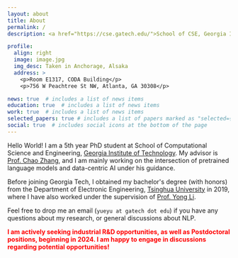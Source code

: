 ```yaml
---
layout: about
title: About
permalink: /
description: <a href="https://cse.gatech.edu/">School of CSE, Georgia Institute of Technology</a>

profile:
  align: right
  image: image.jpg
  img_desc: Taken in Anchorage, Alsaka
  address: >
    <p>Room E1317, CODA Building</p>
    <p>756 W Peachtree St NW, Atlanta, GA 30308</p>

news: true  # includes a list of news items
education: true  # includes a list of news items
work: true  # includes a list of news items
selected_papers: true # includes a list of papers marked as "selected={true}"
social: true  # includes social icons at the bottom of the page
---
```

Hello World! I am a 5th year PhD student at School of Computational Science and Engineering, [Georgia Institute of Technology](https://gatech.edu/). My advisor is [Prof. Chao Zhang](http://chaozhang.org), and I am mainly working on the intersection of pretrained language models and data-centric AI under his guidance.

Before joining Georgia Tech, I obtained my bachelor's degree (with honors) from the Department of Electronic Engineering, [Tsinghua University](https://www.tsinghua.edu.cn/en/) in 2019, where I have also worked under the supervision of [Prof. Yong Li](http://fi.ee.tsinghua.edu.cn/~liyong/).

Feel free to drop me an email (`yueyu at gatech dot edu`) if you have any questions about my research, or general discussions about NLP.

**<span style="color:red">I am actively seeking industrial R&D opportunities, as well as Postdoctoral positions, beginning in 2024. I am happy to engage in discussions regarding potential opportunities!</span>**


